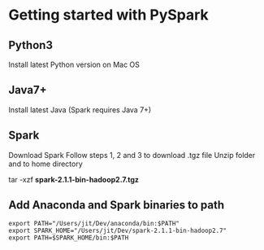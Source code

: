 # Getting started with PySpark

## Python3
Install latest Python version on Mac OS

## Java7+ 
Install latest Java (Spark requires Java 7+)

## Spark
Download Spark
Follow steps 1, 2 and 3 to download .tgz file
Unzip folder and to home directory

tar -xzf **spark-2.1.1-bin-hadoop2.7.tgz**

## Add Anaconda and Spark binaries to path
```
export PATH="/Users/jit/Dev/anaconda/bin:$PATH"
export SPARK_HOME="/Users/jit/Dev/spark-2.1.1-bin-hadoop2.7"
export PATH=$SPARK_HOME/bin:$PATH

```

